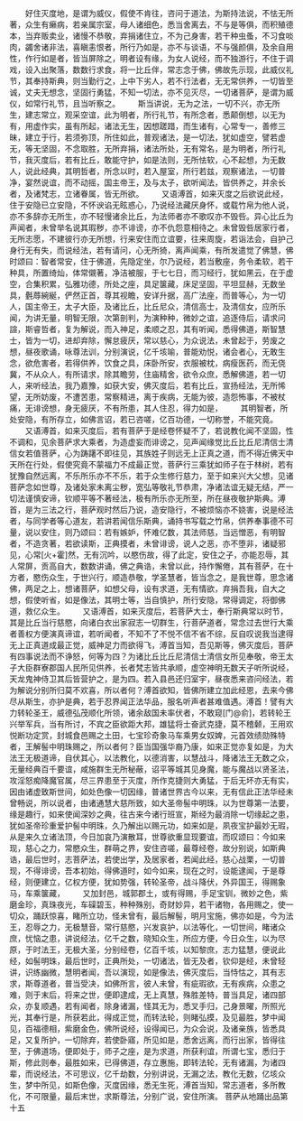 <!-- { "loadSidebar": true } -->
　　好住灭度地，是谓为威仪，假使不肯往，咨问于道法，为斯持法说，不怯无所著，众生有癞病，若亲属宗室，母人诸细色，悉当舍离去，不与是等俱，而积殖德本，当弃贩卖业，诸慢不恭敬，弃捐诸住立，不为己身害，若干种虫蚤，不习食啖肉，蠲舍诸非法，喜瞋恚恨者，所行乃如是，亦不与谈语，不与强颜俱，及余自用性，作行如是者，皆当屏除之，明者设有缘，为女人说经，而不独游行，不住于调戏，设入出聚落，数数行求食，将一比丘伴，常志念于佛，佛故先示现，此威仪礼节，其奉持斯典，则当勤行之，上中下劣人，若不行法者，无无常供养，一切皆至诚，丈夫无想念，坚固行勇猛，不知一切法，亦不见灭尽，一切诸菩萨，是谓为威仪，如常行礼节，且当听察之。
　　斯当讲说，无为之法，一切不兴，亦无所生，建志常立，观采空谊，此为明者，所行礼节，有所念者，悉颠倒想，以无为有，用虚作实，虽有所起，诸法无生，因想蹉踖，而生诸有，心常专一，善修三昧，建立于行，若须弥顶，所住如此，普观诸法，是一切法，犹如虚空，譬若虚无，等无坚固，不念取胜，无所弃捐，诸法所处，无有常名，是为明者，所行礼节，我灭度后，若有比丘，敢能守护，如是法则，无所怯软，心不起想，为无数人，说此经典，其明哲者，所念以时，若入屋室，所行若兹，观察诸法，一切普净，宴然说谊，而不动摇，国主帝王，及与太子，欲听闻法，皆供养之，并余长者，及诸梵志，立诸眷属，皆无所欲。
　　又语溥首，如来灭度之后欲说此经，住于安隐已立安隐，不怀谀谄无眩惑心，乃说经法藏厌身怀，或载竹帛为他人说，亦不多辞亦无所生，亦不轻慢诸余比丘，为法师者亦不歌叹亦不毁呰。异心比丘为声闻者，未曾举名说其瑕秽，亦不诽谤，亦不仇怨意相待之。未曾毁呰居家行者，无所志愿，不建彼行亦无所想，行来安住而立谊要，往来周旋，若诣法会，自护己身行无有失，而说经法，若有请问，心无所猗，离声闻乘，有所发遣觉了佛慧，佛时颂曰：智者常安，住于佛道，先隐定坐，尔乃说经，若当敷座，务令柔软，若干种具，所置绮灿，体常儭著，净洁被服，于七七日，而习经行，犹如黑云，在于虚空，合集积累，弘雅功德，所处之座，具足箧藏，床足坚固，平坦显赫，无数坐具，氎蓐綩綖，俨然正首，尊其视瞻，安详升据，高广法座，而普等心，为一切人，国主帝王，太子大臣，及诸比丘，比丘尼众，清信高士，及清信女，应所乐闻，为讲无量，明智无限，次第剖判，为演种种，微妙之谊，追逐侍后，请求问諠，斯睿哲者，复为解说，而入神足，柔顺之忍，其有听闻，悉得佛道，斯智慧士，皆为一切，进却弃除，懈怠疲厌，常以慈心，为众说法，未曾起于，劳废之想，昼夜歌诵，咏尊法训，分别演说，亿千垓喻，普能劝悦，诸会者心，无敢生念，欲危害者，若得供养，饮食之具，床卧所安，衣服被枕，病瘦医药，而无侥冀，不从众人，有所请求，除其瞻劳，住庙精舍，欲令众庶，悉解佛道，若一切人，来听经法，我乃嘉豫，如获大安，佛灭度后，若有比丘，宣扬经法，无所悕望，无所妨废，不遭苦患，常察精进，离于疾病，无能为彼，造怨怖事，不被杖痛，无诽谤想，身无疲厌，不有所患，其人住忍，得力如是，
　　其明智者，所处安隐，有所存立，如佛言诏，若已咨嗟，亿百功德，一切称誉，不能究竟。
　　又语溥首，如来灭度后，若有菩萨于是经卷怀疑不了，若说教化闻不坚固，性不调和，见余菩萨求大乘者，为造虚妄而诽谤之，见声闻缘觉比丘比丘尼清信士清信女若值菩萨，心为踌躇不即往见，其族姓子则远无上正真之道，而不得近佛天中天所在行处，假使究竟不蒙福力不成最正觉，菩萨行三乘犹如师子在于林树，若有犹豫自然远离，不乐所乐亦不不乐，若于众生修行慈力，至于如来兴大父想，见诸菩萨念如世尊，及诸处家未离尘秽，宽弘等敬礼节恭肃，净诸法谊无疑无结，严一切法谨慎安谛，钦顺平等不著经法，极有所乐亦无所至，所在昼夜敬护斯典。溥首，是为三法之行，菩萨观时然后乃说，造安隐行，不被烦恼亦不娆害，说是经法者，与同学者等心道友，若讲若闻信乐斯典，诵持书写载之竹帛，供养奉事德不可量，说以安住，则乃颂曰：若有嫉妒，怀难亿数，其法师慈，当远憎恶，有明智者，不造贪著，若欲读斯，正典摸者，未曾诽谤，说人之恶，亦不堕非，诸疑邪见，心常[火+霍]然，无有沉吟，以愍伤故，得了此定，安住之子，亦能忍辱，其人常屏，贡高自大，数数讲诵，佛之典诰，未曾以此，持作懈倦，其有菩萨，在十方者，愍伤众生，于世兴行，顺造恭敬，学圣慧者，皆当念之，是我世尊，思念诸佛，两足之上，想诸菩萨，如想父母，设有求道，无有情欲，弃捐吾我，自大之想，假使听省，如是像法，其明士等，当自慎护，所行安隐，常得调定，将御佛道，救亿众生。
　　又语溥首，如来灭度后，若菩萨大士，奉行斯典常以时节，其是比丘当行慈愍，向诸白衣出家寂志一切群生，行菩萨道者，常念过去世行大乘者善权方便演真谛谊，若听闻者，不知不了不悦不信不省不综，反自叹说我当逮得无上正真道成最正觉，威神足力而欲得飞，溥首当知，吾见斯等，佛灭度后，菩萨有四事说法而不诤怒，何等为四？为诸比丘比丘尼清信士清信女所见奉敬，帝王太子大臣群寮郡国人民所见供养，长者梵志皆共承顺，虚空神明无数天子听所说经，天龙鬼神侍卫其后皆营护之，是为四。若入县邑还归室宇，昼夜悉来咨问经法，若为解说分别所归莫不欢喜，所以者何？溥首欲知，皆佛所建立加此经恩，去来今佛尽从斯生，亦护是典，若于忍界闻正法华品，服名听声者甚难值遇。溥首！譬有大力转轮圣王，威德弘茂顺化所领，诸余敌国未率伏者，不敢窥[门@俞]，若转轮王兴举军兵，当有所讨，不宾之臣欲距大邦，雄猛将士奋武克捷，莫不稽颡，王用欢悦断功定赏，封城食邑赐之土田，七宝珍奇象马车乘男女奴婢，元首效绩勋殊特者，王解髻中明珠赐之，所以者何？臣当国强华裔乃康，如来正觉亦复如是，为大法王无极道谛，自伏其心，以法教化，以德消害，以慧战斗，降诸法王无数之众，无量经典百千要谊，咸施群生无所秘蔽，诏平等城其见身魔，能与魔战以贤圣法，攻淫怒痴降魔官属，尽三界患至于灭度，所作克捷则大勇猛，于后无坏亦无有实，因由诸虚致斯世间，如处色像一切因缘，普诸世界古今以来，无有信此正法华经未曾畅说，所以说者，由诸通慧大慈所致，如大圣帝髻中明珠，以为世尊第一法要，缘是趣行，如来使闻深妙之典，往古来今诸行班宣，斯经为最消除一切缘起之患，犹如圣帝珍重爱护髻中明珠，久乃解出以赐元功，如来如是，夙夜宝护最妙无瑕，从是来久立诸法顶，今日加哀乃演散耳，世尊欲重显现要谊，而叹颂曰：今如来现，慈心之力，常愍众生，群萌之界，安住咨嗟，最尊经卷，故分别说，如斯典诰，最后世时，志菩萨法，若使出学，及居家者，若闻此经，慈心战栗，一切普现，不得诽谤，吾本初始，得佛道时，如今如来，现在之时，设能逮闻，于是尊经，则便建立，亿权方便，犹如势强，转轮圣帝，战斗降伏，外异国王，得赐象马，车乘箧藏，
　　又加封邑，城郭郡土，或有得赐，手足宝钏，微妙之色，紫磨金珍，真珠夜光，车磲碧玉，种种殊别，奇财妙异，若干诸物，各用赐之，使一切众，踊跃惊喜，睹所立功，怪未曾有，最后解髻，明月宝施，佛亦如是，今为法王，忍辱之力，无极慧音，常行慈愍，兴发哀护，以法等化，一切世间，睹诸众庶，忧恼之患，讲说经法，亿千之数，晓知众生，所应方便，今日众生，以为尽原，于时法王，无极大圣，分别经卷，亿百千垓，以知黎庶，志力猛慧，便说此经，如髻明珠，最后世时，正典所处，一切诸法，皆无及者，钦仰是经，未曾轻讲，识练幽微，慧明者闻，吾以演现，如是像法，佛灭度后，当恃怙之，其有志求，斯尊道者，普当受决，如佛所言，彼人未曾，有疵瑕欲，无有疾病，众患之难，则于末后，将来之世，便即逮成，无上真慧，殊胜差特，普当具足，诸四部众，亦复顺遇，若有闻者，除身诸漏，怪其无为，悉叉手归，己身景曜，所照光光，其奉行是，所获若此，得成正觉，而转法轮，则睹弘摸，及见最胜，梦中闻见，百福德相，紫磨金色，佛所说经，设得闻已，为众会说，及诸亲族，皆悉具足，又复所护，一切除弃，若使卧寤，所见如是，悉舍远离，而行出家，皆得往至，于佛道场，便即处于，师子之座，是为求道，所获利谊，所谓七宝，悉归于斯，修此则奉，最胜如来，已得佛道，存立惠施，即转法轮，无有诸漏，为诸四辈，而说经法，不可思议，亿千劫数，分别讲说，无漏之法，教化无数，亿垓众生，梦中所见，如斯色像，灭度因缘，悉无生死，溥首当知，常志道者，多所教化，不可限量，最后末世，求斯尊法，分别广说，安住所演。
菩萨从地踊出品第十五
